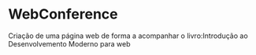 # WebConference
Criação de uma página web de forma a acompanhar o livro:Introdução ao Desenvolvemento Moderno para web
